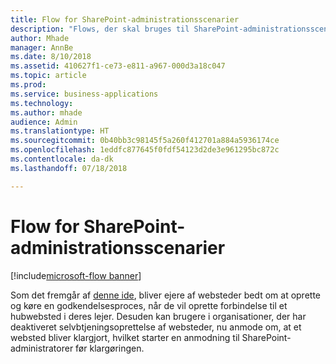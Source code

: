 ```yaml
---
title: Flow for SharePoint-administrationsscenarier
description: "Flows, der skal bruges til SharePoint-administrationsscenarier som f.eks. oprettelse af forbindelse til hub og klargøring af websteder."
author: Mhade
manager: AnnBe
ms.date: 8/10/2018
ms.assetid: 410627f1-ce73-e811-a967-000d3a18c047
ms.topic: article
ms.prod: 
ms.service: business-applications
ms.technology: 
ms.author: mhade
audience: Admin
ms.translationtype: HT
ms.sourcegitcommit: 0b40bb3c98145f5a260f412701a884a5936174ce
ms.openlocfilehash: 1eddfc877645f0fdf54123d2de3e961295bc872c
ms.contentlocale: da-dk
ms.lasthandoff: 07/18/2018

---
```

# <a name="flow-for-sharepoint-admin-scenarios"></a>Flow for SharePoint-administrationsscenarier

[!include[microsoft-flow banner](../includes/microsoft-flow.md)]




Som det fremgår af [denne ide](https://powerusers.microsoft.com/t5/Flow-Ideas/Approval-of-SharePoint-Site-getting-joined-with-a-Hub-Site/idi-p/122808), bliver ejere af websteder bedt om at oprette og køre en godkendelsesproces, når de vil oprette forbindelse til et hubwebsted i deres lejer.  Desuden kan brugere i organisationer, der har deaktiveret selvbtjeningsoprettelse af websteder, nu anmode om, at et websted bliver klargjort, hvilket starter en anmodning til SharePoint-administratorer før klargøringen. 


